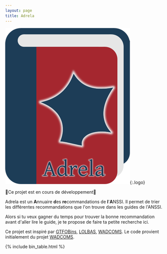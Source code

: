 ```yaml
---
layout: page
title: Adrela
---
```


![logo](/assets/Adrela.png){:.logo}

🚧Ce projet est en cours de développement🚧

Adrela est un **A**nnuaire **d**es **re**commandations de **l**'**A**NSSI. Il permet de trier les différentes recommandations que l'on trouve dans les guides de l'ANSSI.

Alors si tu veux gagner du temps pour trouver la bonne recommandation avant d'aller lire le guide, je te propose de faire ta petite recherche ici.

Ce projet est inspiré par [GTFOBins][GTFOBins], [LOLBAS][LOLBAS], [WADCOMS][WADCOMS]. Le code provient initialement du projet [WADCOMS][WADCOMS]. 


[tags]: /tags/
[services]: /services/
[GTFOBins]: https://gtfobins.github.io/
[LOLBAS]: https://lolbas-project.github.io/
[WADCOMS]: https://wadcoms.github.io/
[collaborative]: https://github.com/Dacodhack/Adrela
[contribute]: /contribute/

{% include bin_table.html %}
